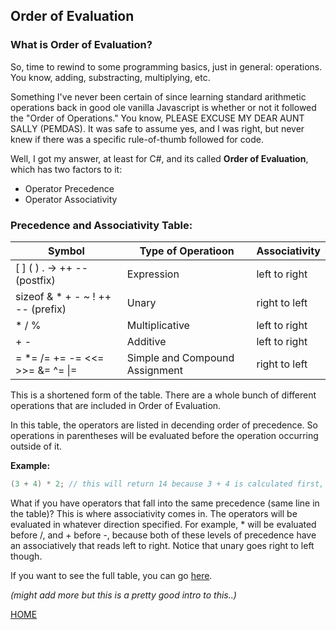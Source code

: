## Order of Evaluation

### What is Order of Evaluation?

So, time to rewind to some programming basics, just in general: operations. You know, adding, substracting, multiplying, etc. 

Something I've never been certain of since learning standard arithmetic operations back in good ole vanilla Javascript is whether or not it followed the "Order of Operations." You know, PLEASE EXCUSE MY DEAR AUNT SALLY (PEMDAS). It was safe to assume yes, and I was right, but never knew if there was a specific rule-of-thumb followed for code.

Well, I got my answer, at least for C#, and its called **Order of Evaluation**, which has two factors to it:
- Operator Precedence
- Operator Associativity

### Precedence and Associativity Table:

| Symbol                            | Type of Operatioon | Associativity |
| --------------------------------- | ------------------ | ------------- |
| [ ] ( ) . -> ++ -- (postfix)      | Expression         | left to right |
| sizeof & * + - ~ ! ++ -- (prefix) | Unary              | right to left |
| * / %                             | Multiplicative     | left to right |
| + -                               | Additive           | left to right |
| = \*= /= += -= <<= >>= &= ^= \|=   | Simple and Compound Assignment | right to left | 

This is a shortened form of the table. There are a whole bunch of different operations that are included in Order of Evaluation.

In this table, the operators are listed in decending order of precedence. So operations in parentheses will be evaluated before the operation occurring outside of it.

**Example:**
```csharp
(3 + 4) * 2; // this will return 14 because 3 + 4 is calculated first, so 7 * 2 is 14.
```

What if you have operators that fall into the same precedence (same line in the table)? This is where associativity comes in. The operators will be evaluated in whatever direction specified. For example, * will be evaluated before /, and + before -, because both of these levels of precedence have an associatively that reads left to right. Notice that unary goes right to left though.

If you want to see the full table, you can go [here](https://www.tutorialspoint.com/csharp/csharp_operators_precedence.htm).

*(might add more but this is a pretty good intro to this..)*

[HOME](../master)
